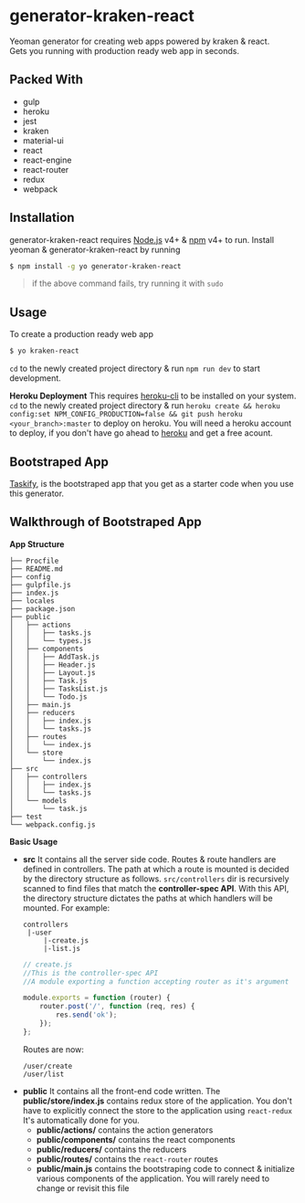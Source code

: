 # generator-kraken-react

Yeoman generator for creating web apps powered by kraken & react.  
Gets you running with production ready web app in seconds.

## Packed With

  - gulp
  - heroku
  - jest
  - kraken
  - material-ui
  - react
  - react-engine
  - react-router
  - redux
  - webpack

## Installation

generator-kraken-react requires [Node.js](https://nodejs.org/) v4+ & [npm](https://www.npmjs.com/) v4+ to run.
Install yeoman & generator-kraken-react by running
```sh
$ npm install -g yo generator-kraken-react
```
> if the above command fails, try running it with  `sudo`

## Usage

To create a production ready web app
```sh
$ yo kraken-react
```
`cd` to the newly created project directory & run `npm run dev` to start development.

**Heroku Deployment**
This requires [heroku-cli](https://devcenter.heroku.com/articles/heroku-cli) to be installed on your system.
`cd` to the newly created project directory & run `heroku create && heroku config:set NPM_CONFIG_PRODUCTION=false && git push heroku <your_branch>:master` to deploy on heroku.
You will need a heroku account to deploy, if you don't have go ahead to [heroku](https://dashboard.heroku.com/) and get a free acount.

## Bootstraped App

[Taskify](https://cryptic-garden-11565.herokuapp.com/), is the bootstraped app that you get as a starter code when you use this generator.

## Walkthrough of Bootstraped App

**App Structure**

```
├── Procfile
├── README.md
├── config
├── gulpfile.js
├── index.js
├── locales
├── package.json
├── public
│   ├── actions
│   │   ├── tasks.js
│   │   └── types.js
│   ├── components
│   │   ├── AddTask.js
│   │   ├── Header.js
│   │   ├── Layout.js
│   │   ├── Task.js
│   │   ├── TasksList.js
│   │   └── Todo.js
│   ├── main.js
│   ├── reducers
│   │   ├── index.js
│   │   └── tasks.js
│   ├── routes
│   │   └── index.js
│   └── store
│       └── index.js
├── src
│   ├── controllers
│   │   ├── index.js
│   │   └── tasks.js
│   └── models
│       └── task.js
├── test
└── webpack.config.js
```
**Basic Usage**

- **src**
It contains all the server side code. Routes & route handlers are defined in controllers. The path at which a route is mounted is decided by the directory structure as follows.
`src/controllers` dir is recursively scanned to find files that match the **controller-spec API**. With this API, the directory structure dictates the paths at which handlers will be mounted.
For example:
    ```text
    controllers
     |-user
         |-create.js
         |-list.js
    ```
    ```javascript
    // create.js
    //This is the controller-spec API
    //A module exporting a function accepting router as it's argument
    
    module.exports = function (router) {
        router.post('/', function (req, res) {
            res.send('ok');
        });
    };
    ```
    Routes are now:
    ```test
    /user/create
    /user/list
    ```
- **public**
It contains all the front-end code written. The **public/store/index.js**  contains redux store of the application. You don't have to explicitly connect the store to the application using `react-redux` It's automatically done for you.
    - **public/actions/**  contains the action generators
    - **public/components/** contains the react components
    - **public/reducers/** contains the reducers
    - **public/routes/** contains the `react-router` routes
    - **public/main.js** contains the bootstraping code to connect & initialize various components of the application. You will rarely need to change or revisit this file
